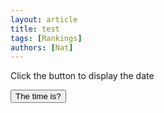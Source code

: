 ```yaml
---
layout: article
title: test
tags: [Rankings]
authors: [Nat]
---
```


Click the button to display the date


<button onclick="displayDate()">The time is?</button>

<script>
function displayDate() {
  document.getElementById("demo").innerHTML = Date();
}
Quagga.init({
  inputStream : {
    name : "Live",
    type : "LiveStream",
    target: document.querySelector('#yourElement')    // Or '#yourElement' (optional)
  },
  decoder : {
    readers : ["code_128_reader"]
  }
}, function(err) {
    if (err) {
        console.log(err);
        return
    }
    console.log("Initialization finished. Ready to start");
    Quagga.start();
});

</script>
